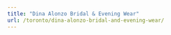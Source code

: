 ```yaml
---
title: "Dina Alonzo Bridal & Evening Wear"
url: /toronto/dina-alonzo-bridal-and-evening-wear/
---
```

